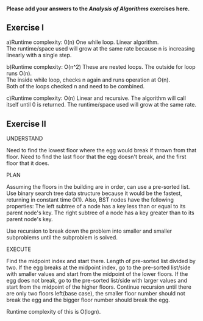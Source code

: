 #### Please add your answers to the **_Analysis of Algorithms_** exercises here.

## Exercise I

a)Runtime complexity: 0(n)
One while loop.
Linear algorithm.  
 The runtime/space used will grow at the same rate because n is increasing linearly with a single step.

b)Runtime complexity: O(n^2)
These are nested loops.
The outside for loop runs O(n).  
 The inside while loop, checks n again and runs operation at O(n).  
 Both of the loops checked n and need to be combined.

c)Runtime complexity: O(n)
Linear and recursive.
The algorithm will call itself until 0 is returned.
The runtime/space used will grow at the same rate.

## Exercise II

UNDERSTAND

Need to find the lowest floor where the egg would break if thrown from that floor.
Need to find the last floor that the egg doesn't break, and the first floor that it does.

PLAN

Assuming the floors in the building are in order, can use a pre-sorted list.
Use binary search tree data structure because it would be the fastest, returning in constant time 0(1).
Also, BST nodes have the following properties:
The left subtree of a node has a key less than or equal to its parent node's key.
The right subtree of a node has a key greater than to its parent node's key.

Use recursion to break down the problem into smaller and smaller subproblems until the subproblem is solved.

EXECUTE

Find the midpoint index and start there. Length of pre-sorted list divided by two.
If the egg breaks at the midpoint index, go to the pre-sorted list/side with smaller values and start from the midpoint of the lower floors.
If the egg does not break, go to the pre-sorted list/side with larger values and start from the midpoint of the higher floors.
Continue recursion until there are only two floors left(base case), the smaller floor number should not break the egg and the bigger floor number should break the egg.

Runtime complexity of this is O(logn).
